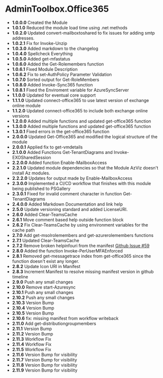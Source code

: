 # **AdminToolbox.Office365**

* **1.0.0.0** Created the Module
* **1.0.1.0** Reduced the module load time using .net methods
* **1.0.2.0** Updated convert-mailboxtoshared to fix issues for adding smtp addresses.
* **1.0.2.1** Fix for Invoke-Unzip
* **1.0.3.0** Added markdown to the changelog
* **1.0.4.0** Spellcheck Everything
* **1.0.5.0** Added get-mfastatus
* **1.0.6.0** Added the Get-Rolemembers function
* **1.0.6.1** Fixed Module Description
* **1.0.6.2** Fix to set-AuthPolicy Parameter Validation
* **1.0.7.0** Sorted output for Get-RoleMembers
* **1.0.8.0** Added Invoke-Sync365 function
* **1.0.8.1** Fixed the Enviroment variable for AzureSyncServer
* **1.1.0.0** Updated for eventual core support
* **1.1.1.0** Updated connect-office365 to use latest version of exchange online module
* **1.1.2.0** Updated connect-office365 to include both exchange online versions
* **1.2.0.0** Added multiple functions and updated get-office365 function
* **1.3.0.0** Added multiple functions and updated get-office365 function
* **1.3.0.1** Fixed errors in the get-office365 function
* **2.0.0.0** Updated Get-Office365 and modified the logical structure of the module
* **2.0.0.1** Applied fix to get-vmdetails
* **2.1.0.0** Added Functions Get-TenantDiagrams and Invoke-EXOSharedSession
* **2.2.0.0** Added function Enable-MailboxAccess
* **2.2.1.0** Updated module dependencies so that the Module AzViz doesn't install Az modules.
* **2.2.2.0** Updates for output made by Enable-MailboxAccess
* **2.3.0.0** Implemented a CI/CD workflow that finishes with this module being published to PSGallery
* **2.3.0.1** Fixed for invalid comment character in function Get-TenantDiagrams
* **2.4.0.0** Added Markdown Documentation and link help
* **2.5.0** Update versioning standard and added LicenseURI.
* **2.6.0** Added Clear-TeamsCache
* **2.6.1** Move comment based help outside function block
* **2.6.2** Fix Clear-TeamsCache by using environment variables for the cache path
* **2.7.0** Add get-msolrolemembers and get-azurerolemembers functions
* **2.7.1** Updated Clear-TeamsCache
* **2.7.2** Remove broken helpinfouri from the manifest [Github Issue #59](https://github.com/TheTaylorLee/AdminToolbox/issues/59)
* **2.8.0** Added the function Invoke-PerUserMFAEnforced
* **2.8.1** Removed get-messagetrace index from get-office365 since the function doesn't exist any longer.
* **2.8.2** Update Icon URI in Manifest
* **2.8.3** Increment Manifest to resolve missing manifest version in github timeline
* **2.9.0** Push any small changes
* **2.10.0** Remove start-Azuresync
* **2.10.1** Push any small changes
* **2.10.2** Push any small changes
* **2.10.3** Version Bump
* **2.10.4** Version Bump
* **2.10.5** Version Bump
* **2.10.6** fix: missing manifest from workflow writeback
* **2.11.0** Add get-distributiongroupmembers
* **2.11.1** Version Bump
* **2.11.2** Version Bump
* **2.11.3** Workflow Fix
* **2.11.4** Workflow Fix
* **2.11.5** Workflow Fix
* **2.11.6** Version Bump for visibility
* **2.11.7** Version Bump for visibility
* **2.11.8** Version Bump for visibility
* **2.11.9** Version Bump for visibility